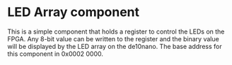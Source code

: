 # LED Array component
This is a simple component that holds a register to control the LEDs on the FPGA. Any 8-bit value can be written to the register and the binary value will be displayed by the LED array on the de10nano. The base address for this component in 0x0002 0000.